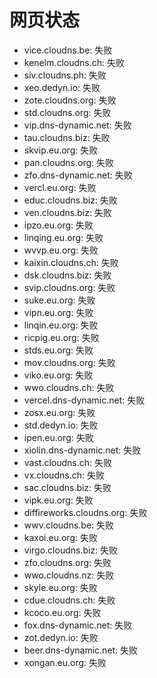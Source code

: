 # 网页状态
- vice.cloudns.be: 失败
- kenelm.cloudns.ch: 失败
- siv.cloudns.ph: 失败
- xeo.dedyn.io: 失败
- zote.cloudns.org: 失败
- std.cloudns.org: 失败
- vip.dns-dynamic.net: 失败
- tau.cloudns.biz: 失败
- skvip.eu.org: 失败
- pan.cloudns.org: 失败
- zfo.dns-dynamic.net: 失败
- vercl.eu.org: 失败
- educ.cloudns.biz: 失败
- ven.cloudns.biz: 失败
- ipzo.eu.org: 失败
- linqing.eu.org: 失败
- wvvp.eu.org: 失败
- kaixin.cloudns.ch: 失败
- dsk.cloudns.biz: 失败
- svip.cloudns.org: 失败
- suke.eu.org: 失败
- vipn.eu.org: 失败
- linqin.eu.org: 失败
- ricpig.eu.org: 失败
- stds.eu.org: 失败
- mov.cloudns.org: 失败
- viko.eu.org: 失败
- wwo.cloudns.ch: 失败
- vercel.dns-dynamic.net: 失败
- zosx.eu.org: 失败
- std.dedyn.io: 失败
- ipen.eu.org: 失败
- xiolin.dns-dynamic.net: 失败
- vast.cloudns.ch: 失败
- vx.cloudns.ch: 失败
- sac.cloudns.biz: 失败
- vipk.eu.org: 失败
- diffireworks.cloudns.org: 失败
- wwv.cloudns.be: 失败
- kaxoi.eu.org: 失败
- virgo.cloudns.biz: 失败
- zfo.cloudns.org: 失败
- wwo.cloudns.nz: 失败
- skyle.eu.org: 失败
- cdue.cloudns.ch: 失败
- kcoco.eu.org: 失败
- fox.dns-dynamic.net: 失败
- zot.dedyn.io: 失败
- beer.dns-dynamic.net: 失败
- xongan.eu.org: 失败

